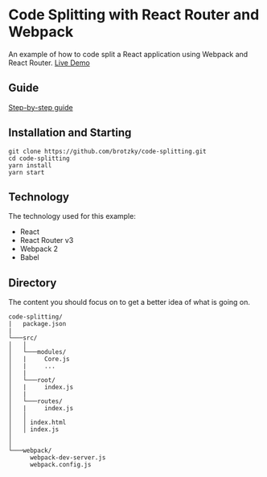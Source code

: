 # Code Splitting with React Router and Webpack

An example of how to code split a React application using Webpack and React Router.
[Live Demo](http://brotzky.co/code-splitting/)

## Guide
[Step-by-step guide](http://brotzky.co/blog/a-beginners-step-by-step-guide-to-code-splitting-with-webpack-2-and-react-router/)

## Installation and Starting

```
git clone https://github.com/brotzky/code-splitting.git
cd code-splitting
yarn install
yarn start
```

## Technology

The technology used for this example:

* React
* React Router v3
* Webpack 2
* Babel


## Directory

The content you should focus on to get a better idea of what is going on.

```
code-splitting/
|   package.json
|
└───src/
│   │
│   └───modules/
│   |     Core.js
│   |     ...
│   |
│   └───root/
│   |     index.js
│   |
│   └───routes/
│   |     index.js
│   │ 
│   │ index.html
│   │ index.js
│   
│   
└───webpack/
      webpack-dev-server.js
      webpack.config.js
```
